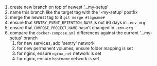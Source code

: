 1. create new branch on top of newest '...my-setup'
2. name this branch like the target tag with the '-my-setup' postfix
3. merge the newest tag to it `git merge #tagname#`
4. ensure that `SENTRY_EVENT_RETENTION_DAYS` is not 90 days in `.env-org`
4. ensure that `COMPOSE_PROJECT_NAME` hasn't changed in `.env-org`
5. compare the `docker-compose.yml` differences against the current '...my-setup' branch
   1. for new services, add 'sentry' network
   2. for new permanent volumes, ensure folder mapping is set
   3. for nginx, ensure `nginx_net` network is set
   3. for nginx, ensure `hostname` network is set
